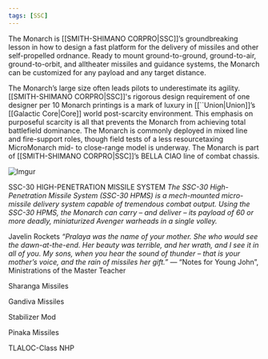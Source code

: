 ```yaml
---
tags: [SSC]
---
```


The Monarch is [[SMITH-SHIMANO CORPRO|SSC]]’s groundbreaking lesson in how to design a fast platform for the delivery of missiles and other self-propelled ordnance. Ready to mount ground-to-ground, ground-to-air, ground-to-orbit, and alltheater missiles and guidance systems, the Monarch can be customized for any payload and any target distance.

The Monarch’s large size often leads pilots to underestimate its agility. [[SMITH-SHIMANO CORPRO|SSC]]'s rigorous design requirement of one designer per 10 Monarch printings is a mark of luxury in [[``Union|Union]]’s [[Galactic Core|Core]] world post-scarcity environment. This emphasis on purposeful scarcity is all that prevents the Monarch from achieving total battlefield dominance. The Monarch is commonly deployed in mixed line and fire-support roles, though field tests of a less resourcetaxing MicroMonarch mid- to close-range model is underway. The Monarch is part of [[SMITH-SHIMANO CORPRO|SSC]]’s BELLA CIAO line of combat chassis.

![Imgur](https://i.imgur.com/GgkMNSu.png)

SSC-30 HIGH-PENETRATION MISSILE SYSTEM
	*The SSC-30 High-Penetration Missile System (SSC-30 HPMS) is a mech-mounted micro-missile delivery system capable of tremendous combat output. Using the SSC-30 HPMS, the Monarch can carry – and deliver – its payload of 60 or more deadly, miniaturized Avenger warheads in a single volley.*

Javelin Rockets
	*“Pralaya was the name of your mother. She who would see the dawn-at-the-end. Her beauty was terrible, and her wrath, and I see it in all of you. My sons, when you hear the sound of thunder – that is your mother’s voice, and the rain of missiles her gift.”*
	— “Notes for Young John”,
	Ministrations of the Master Teacher

Sharanga Missiles


Gandiva Missiles


Stabilizer Mod


Pinaka Missiles


TLALOC-Class NHP


